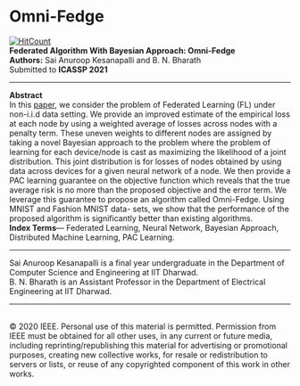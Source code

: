 # Omni-Fedge
[![HitCount](http://hits.dwyl.com/ksanu1998/https://githubcom/ksanu1998/Omni-Fedge.svg)](http://hits.dwyl.com/ksanu1998/https://githubcom/ksanu1998/Omni-Fedge)<br>
<b>Federated Algorithm With Bayesian Approach: Omni-Fedge</b> <br>
<b>Authors:</b> Sai Anuroop Kesanapalli and B. N. Bharath <br>
Submitted to <b>ICASSP 2021</b> <br>
<hr>
<b>Abstract</b> <br>
In this <a href="https://github.com/ksanu1998/Omni-Fedge/blob/main/kesanapalli.pdf">paper</a>, we consider the problem of Federated Learning (FL) under non-i.i.d data setting. We provide an improved estimate of the empirical loss at each node by using a weighted average of losses across nodes with a penalty term. These uneven weights to different nodes are assigned by taking a novel Bayesian approach to the problem where the problem of learning for each device/node is cast as maximizing the likelihood of a joint distribution. This joint distribution is for losses of nodes obtained by using data across devices for a given neural network of a node. We then provide a PAC learning guarantee on the objective function which reveals that the true average risk is no more than the proposed objective and the error term. We leverage this guarantee to propose an algorithm called Omni-Fedge. Using MNIST and Fashion MNIST data- sets, we show that the performance of the proposed algorithm is significantly better than existing algorithms. <br>
<b>Index Terms</b>— Federated Learning, Neural Network, Bayesian Approach, Distributed Machine Learning, PAC Learning.<br>
<hr>
Sai Anuroop Kesanapalli is a final year undergraduate in the Department of Computer Science and Engineering at IIT Dharwad. <br>
B. N. Bharath is an Assistant Professor in the Department of Electrical Engineering at IIT Dharwad. <br>
<hr><br>
© 2020 IEEE. Personal use of this material is permitted. Permission from IEEE must be obtained for all other uses, in any current or future media, including reprinting/republishing this material for advertising or promotional purposes, creating new collective works, for resale or redistribution to servers or lists, or reuse of any copyrighted component of this work in other works.
